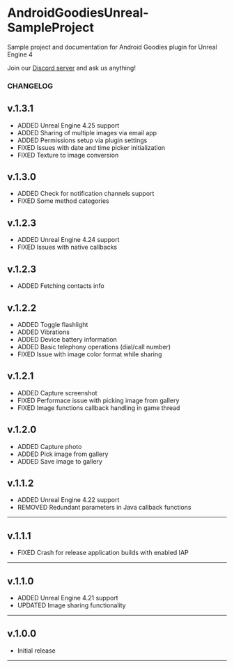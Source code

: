 # AndroidGoodiesUnreal-SampleProject

Sample project and documentation for Android Goodies plugin for Unreal Engine 4

Join our [Discord server](https://discord.gg/SuJP9fY) and ask us anything!

### CHANGELOG

## v.1.3.1

+ ADDED Unreal Engine 4.25 support
+ ADDED Sharing of multiple images via email app
+ ADDED Permissions setup via plugin settings
+ FIXED Issues with date and time picker initialization
+ FIXED Texture to image conversion

## v.1.3.0

+ ADDED Check for notification channels support
+ FIXED Some method categories

## v.1.2.3

+ ADDED Unreal Engine 4.24 support
+ FIXED Issues with native callbacks

## v.1.2.3

+ ADDED Fetching contacts info

## v.1.2.2

+ ADDED Toggle flashlight
+ ADDED Vibrations
+ ADDED Device battery information
+ ADDED Basic telephony operations (dial/call number)
+ FIXED Issue with image color format while sharing

## v.1.2.1

+ ADDED Capture screenshot
+ FIXED Performace issue with picking image from gallery
+ FIXED Image functions callback handling in game thread

## v.1.2.0

+ ADDED Capture photo
+ ADDED Pick image from gallery
+ ADDED Save image to gallery

## v.1.1.2

+ ADDED Unreal Engine 4.22 support
+ REMOVED Redundant parameters in Java callback functions

---

## v.1.1.1

+ FIXED Crash for release application builds with enabled IAP

---

## v.1.1.0

+ ADDED Unreal Engine 4.21 support
+ UPDATED Image sharing functionality

---

## v.1.0.0

+ Initial release

---


